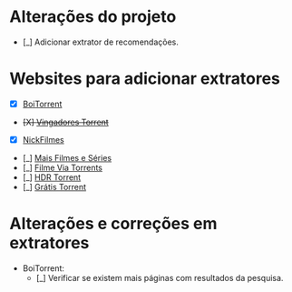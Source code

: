 # Alterações do projeto

  - [_] Adicionar extrator de recomendações.

# Websites para adicionar extratores

  - [X] [BoiTorrent](https://boitorrent.com)
  - ~~[X] [Vingadores Torrent](https://www.vingadorestorrent.com.br)~~
  - [X] [NickFilmes](https://nickfilmes.net)
  - [_] [Mais Filmes e Séries](https://maisfilmeseseries.com)
  - [_] [Filme Via Torrents](https://filmeviatorrents.org)
  - [_] [HDR Torrent](https://hdrtorrent.com)
  - [_] [Grátis Torrent](https://gratistorrent.com)


# Alterações e correções em extratores
  - BoiTorrent:
    - [_] Verificar se existem mais páginas com resultados da pesquisa.
